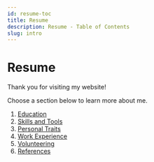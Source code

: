 ```yaml
---
id: resume-toc
title: Resume
description: Resume - Table of Contents
slug: intro
---
```


# Resume

Thank you for visiting my website!

Choose a section below to learn more about me.

1. [Education](./education)
1. [Skills and Tools](./skills-and-tools)
1. [Personal Traits](./personal-traits)
1. [Work Experience](./work-experience)
1. [Volunteering](./volunteering)
1. [References](./references)